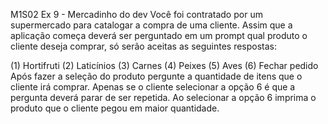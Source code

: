 M1S02 Ex 9 - Mercadinho do dev
Você foi contratado por um supermercado para catalogar a compra de uma cliente. Assim que a aplicação começa deverá ser perguntado em um prompt qual produto o cliente deseja comprar, só serão aceitas as seguintes respostas:

(1) Hortifruti
(2) Laticínios
(3) Carnes
(4) Peixes
(5) Aves
(6) Fechar pedido
Após fazer a seleção do produto pergunte a quantidade de itens que o cliente irá comprar.
Apenas se o cliente selecionar a opção 6 é que a pergunta deverá parar de ser repetida.
Ao selecionar a opção 6 imprima o produto que o cliente pegou em maior quantidade.